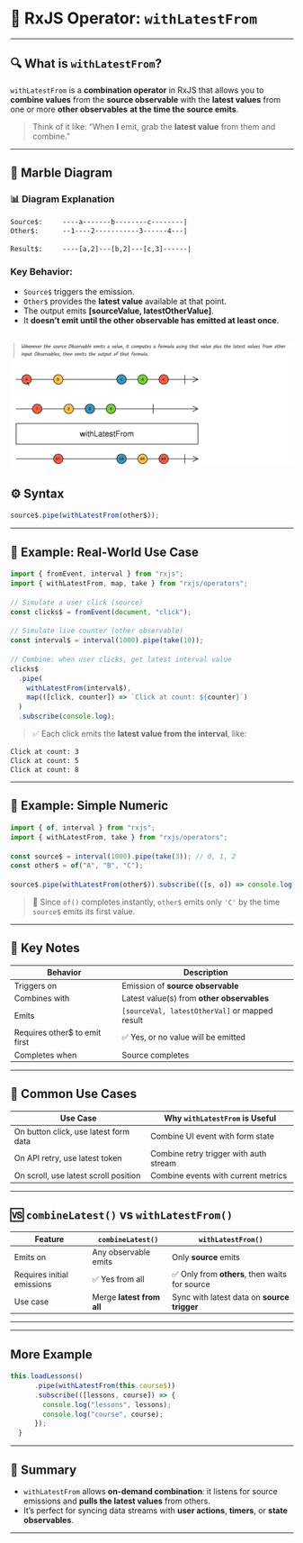 # 📘 RxJS Operator: `withLatestFrom`

---

## 🔍 What is `withLatestFrom`?

`withLatestFrom` is a **combination operator** in RxJS that allows you to **combine values** from the **source observable** with the **latest values** from one or more **other observables** **at the time the source emits**.

> Think of it like: “When **I** emit, grab the **latest value** from them and combine.”

---

## 🧬 Marble Diagram

### 📊 Diagram Explanation

```
Source$:     ----a-------b--------c--------|
Other$:      --1----2-----------3------4---|

Result$:     ----[a,2]---[b,2]---[c,3]------|
```

### Key Behavior:

- `Source$` triggers the emission.
- `Other$` provides the **latest value** available at that point.
- The output emits **\[sourceValue, latestOtherValue]**.
- It **doesn’t emit until the other observable has emitted at least once**.

## ![first-marble-diagram](./image/withLatestForm.png)

## ⚙️ Syntax

```ts
source$.pipe(withLatestFrom(other$));
```

---

## 🧪 Example: Real-World Use Case

```ts
import { fromEvent, interval } from "rxjs";
import { withLatestFrom, map, take } from "rxjs/operators";

// Simulate a user click (source)
const clicks$ = fromEvent(document, "click");

// Simulate live counter (other observable)
const interval$ = interval(1000).pipe(take(10));

// Combine: when user clicks, get latest interval value
clicks$
  .pipe(
    withLatestFrom(interval$),
    map(([click, counter]) => `Click at count: ${counter}`)
  )
  .subscribe(console.log);
```

> ✅ Each click emits the **latest value from the interval**, like:

```
Click at count: 3
Click at count: 5
Click at count: 8
```

---

## 🧪 Example: Simple Numeric

```ts
import { of, interval } from "rxjs";
import { withLatestFrom, take } from "rxjs/operators";

const source$ = interval(1000).pipe(take(3)); // 0, 1, 2
const other$ = of("A", "B", "C");

source$.pipe(withLatestFrom(other$)).subscribe(([s, o]) => console.log("Result:", s, o));
```

> 📌 Since `of()` completes instantly, `other$` emits only `'C'` by the time `source$` emits its first value.

---

## 🧠 Key Notes

| Behavior                       | Description                                    |
| ------------------------------ | ---------------------------------------------- |
| Triggers on                    | Emission of **source observable**              |
| Combines with                  | Latest value(s) from **other observables**     |
| Emits                          | `[sourceVal, latestOtherVal]` or mapped result |
| Requires other\$ to emit first | ✅ Yes, or no value will be emitted            |
| Completes when                 | Source completes                               |

---

## 🧪 Common Use Cases

| Use Case                              | Why `withLatestFrom` is Useful         |
| ------------------------------------- | -------------------------------------- |
| On button click, use latest form data | Combine UI event with form state       |
| On API retry, use latest token        | Combine retry trigger with auth stream |
| On scroll, use latest scroll position | Combine events with current metrics    |

---

## 🆚 `combineLatest()` vs `withLatestFrom()`

| Feature                    | `combineLatest()`         | `withLatestFrom()`                             |
| -------------------------- | ------------------------- | ---------------------------------------------- |
| Emits on                   | Any observable emits      | Only **source** emits                          |
| Requires initial emissions | ✅ Yes from all           | ✅ Only from **others**, then waits for source |
| Use case                   | Merge **latest from all** | Sync with latest data on **source trigger**    |

---

---

## More Example

```ts
this.loadLessons()
      .pipe(withLatestFrom(this.course$))
      .subscribe(([lessons, course]) => {
        console.log("lessons", lessons);
        console.log("course", course);
      });
  }
```

---

## 📁 Summary

- `withLatestFrom` allows **on-demand combination**: it listens for source emissions and **pulls the latest values** from others.
- It’s perfect for syncing data streams with **user actions**, **timers**, or **state observables**.

---
